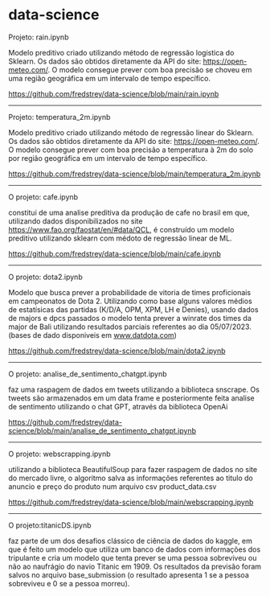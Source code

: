 # data-science

Projeto: rain.ipynb

Modelo preditivo criado utilizando método de regressão logistica do Sklearn. Os dados são obtidos diretamente da API do site: https://open-meteo.com/. 
O modelo consegue prever com boa precisão se choveu em uma região geográfica em um intervalo de tempo específico.

https://github.com/fredstrey/data-science/blob/main/rain.ipynb

*************************************************************************************************************************************************



Projeto: temperatura_2m.ipynb

Modelo preditivo criado utilizando método de regressão linear do Sklearn. Os dados são obtidos diretamente da API do site: https://open-meteo.com/. 
O modelo consegue prever com boa precisão a temperatura à 2m do solo por região geográfica em um intervalo de tempo específico.

https://github.com/fredstrey/data-science/blob/main/temperatura_2m.ipynb

*************************************************************************************************************************************************

O projeto: cafe.ipynb

constitui de uma analise preditiva da produção de cafe no brasil em que, utilizando dados disponibilizados no site https://www.fao.org/faostat/en/#data/QCL, é construído um modelo preditivo utilizando sklearn com médoto de regressão linear de ML. 

https://github.com/fredstrey/data-science/blob/main/cafe.ipynb

*************************************************************************************************************************************************

O projeto: dota2.ipynb

Modelo que busca prever a probabilidade de vitoria de times proficionais em campeonatos de Dota 2. Utilizando como base 
alguns valores médios de estatísicas das partidas (K/D/A, OPM, XPM, LH e Denies), usando dados de majors e dpcs passados 
o modelo tenta prever a winrate dos times da major de Bali utilizando resultados parciais referentes ao dia 05/07/2023.
(bases de dado disponiveis em www.datdota.com)

https://github.com/fredstrey/data-science/blob/main/dota2.ipynb

*************************************************************************************************************************************************

O projeto: analise_de_sentimento_chatgpt.ipynb

faz uma raspagem de dados em tweets utilizando a biblioteca snscrape. 
Os tweets são armazenados em um data frame e posteriormente feita analise de sentimento utilizando o chat GPT, através da biblioteca OpenAi

https://github.com/fredstrey/data-science/blob/main/analise_de_sentimento_chatgpt.ipynb

*************************************************************************************************************************************************

O projeto: webscrapping.ipynb

utilizando a biblioteca BeautifulSoup para fazer raspagem de dados no site do mercado livre, o algoritmo salva as informações referentes ao titulo do anuncio e preço do produto num arquivo csv product_data.csv

https://github.com/fredstrey/data-science/blob/main/webscrapping.ipynb

*************************************************************************************************************************************************

O projeto:titanicDS.ipynb

faz parte de um dos desafios clássico de ciência de dados do kaggle, em que é feito um modelo que utiliza um banco de dados com
informações dos tripulante e cria um modelo que tenta prever se uma pessoa sobreviveu ou não ao naufrágio do navio Titanic em 1909. 
Os resultados da previsão foram salvos no arquivo base_submission (o resultado apresenta 1 se a pessoa sobreviveu e 0 se a pessoa morreu).
